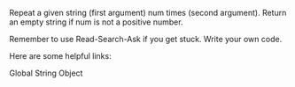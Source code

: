 Repeat a given string (first argument) num times (second argument). Return an empty string if num is not a positive number.

Remember to use Read-Search-Ask if you get stuck. Write your own code.

Here are some helpful links:

Global String Object